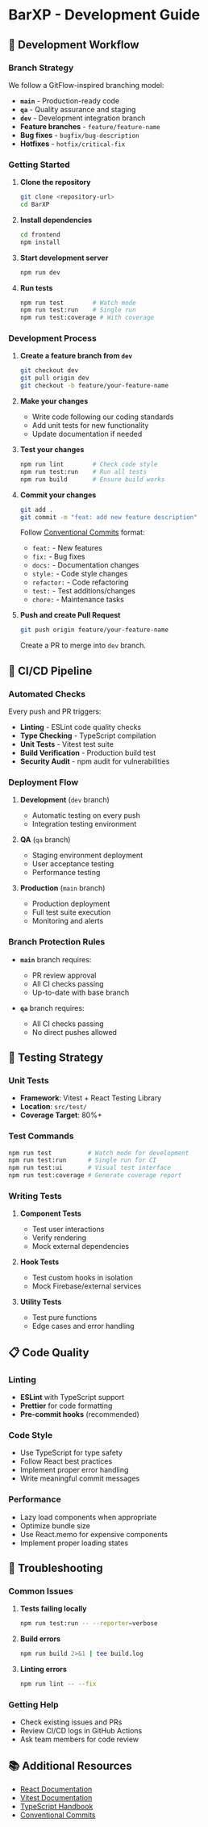 # BarXP - Development Guide

## 🚀 Development Workflow

### Branch Strategy

We follow a GitFlow-inspired branching model:

- **`main`** - Production-ready code
- **`qa`** - Quality assurance and staging
- **`dev`** - Development integration branch
- **Feature branches** - `feature/feature-name`
- **Bug fixes** - `bugfix/bug-description`
- **Hotfixes** - `hotfix/critical-fix`

### Getting Started

1. **Clone the repository**
   ```bash
   git clone <repository-url>
   cd BarXP
   ```

2. **Install dependencies**
   ```bash
   cd frontend
   npm install
   ```

3. **Start development server**
   ```bash
   npm run dev
   ```

4. **Run tests**
   ```bash
   npm run test        # Watch mode
   npm run test:run    # Single run
   npm run test:coverage # With coverage
   ```

### Development Process

1. **Create a feature branch from `dev`**
   ```bash
   git checkout dev
   git pull origin dev
   git checkout -b feature/your-feature-name
   ```

2. **Make your changes**
   - Write code following our coding standards
   - Add unit tests for new functionality
   - Update documentation if needed

3. **Test your changes**
   ```bash
   npm run lint        # Check code style
   npm run test:run    # Run all tests
   npm run build       # Ensure build works
   ```

4. **Commit your changes**
   ```bash
   git add .
   git commit -m "feat: add new feature description"
   ```
   
   Follow [Conventional Commits](https://www.conventionalcommits.org/) format:
   - `feat:` - New features
   - `fix:` - Bug fixes
   - `docs:` - Documentation changes
   - `style:` - Code style changes
   - `refactor:` - Code refactoring
   - `test:` - Test additions/changes
   - `chore:` - Maintenance tasks

5. **Push and create Pull Request**
   ```bash
   git push origin feature/your-feature-name
   ```
   
   Create a PR to merge into `dev` branch.

## 🔄 CI/CD Pipeline

### Automated Checks

Every push and PR triggers:

- **Linting** - ESLint code quality checks
- **Type Checking** - TypeScript compilation
- **Unit Tests** - Vitest test suite
- **Build Verification** - Production build test
- **Security Audit** - npm audit for vulnerabilities

### Deployment Flow

1. **Development** (`dev` branch)
   - Automatic testing on every push
   - Integration testing environment

2. **QA** (`qa` branch)
   - Staging environment deployment
   - User acceptance testing
   - Performance testing

3. **Production** (`main` branch)
   - Production deployment
   - Full test suite execution
   - Monitoring and alerts

### Branch Protection Rules

- **`main`** branch requires:
  - PR review approval
  - All CI checks passing
  - Up-to-date with base branch

- **`qa`** branch requires:
  - All CI checks passing
  - No direct pushes allowed

## 🧪 Testing Strategy

### Unit Tests

- **Framework**: Vitest + React Testing Library
- **Location**: `src/test/`
- **Coverage Target**: 80%+

### Test Commands

```bash
npm run test          # Watch mode for development
npm run test:run      # Single run for CI
npm run test:ui       # Visual test interface
npm run test:coverage # Generate coverage report
```

### Writing Tests

1. **Component Tests**
   - Test user interactions
   - Verify rendering
   - Mock external dependencies

2. **Hook Tests**
   - Test custom hooks in isolation
   - Mock Firebase/external services

3. **Utility Tests**
   - Test pure functions
   - Edge cases and error handling

## 📋 Code Quality

### Linting

- **ESLint** with TypeScript support
- **Prettier** for code formatting
- **Pre-commit hooks** (recommended)

### Code Style

- Use TypeScript for type safety
- Follow React best practices
- Implement proper error handling
- Write meaningful commit messages

### Performance

- Lazy load components when appropriate
- Optimize bundle size
- Use React.memo for expensive components
- Implement proper loading states

## 🚨 Troubleshooting

### Common Issues

1. **Tests failing locally**
   ```bash
   npm run test:run -- --reporter=verbose
   ```

2. **Build errors**
   ```bash
   npm run build 2>&1 | tee build.log
   ```

3. **Linting errors**
   ```bash
   npm run lint -- --fix
   ```

### Getting Help

- Check existing issues and PRs
- Review CI/CD logs in GitHub Actions
- Ask team members for code review

## 📚 Additional Resources

- [React Documentation](https://react.dev/)
- [Vitest Documentation](https://vitest.dev/)
- [TypeScript Handbook](https://www.typescriptlang.org/docs/)
- [Conventional Commits](https://www.conventionalcommits.org/)